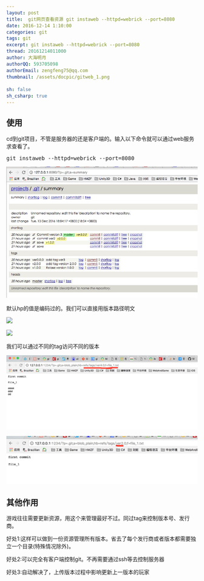 ```yaml
---
layout: post
title:  git网页查看资源 git instaweb --httpd=webrick --port=8080
date: 2016-12-14 1:10:00
categories: git
tags: git
excerpt: git instaweb --httpd=webrick --port=8080
thread: 20161214011000
author: 大海明月
authorQQ: 593705098
authorEmail: zengfeng75@qq.com
thumbnail: /assets/docpic/gitweb_1.png

sh: false
sh_csharp: true
---
```


<h2 class="nav1">使用</h2>
<p>cd到git项目，不管是服务器的还是客户端的。输入以下命令就可以通过web服务求查看了。</p>
<pre>
git instaweb --httpd=webrick --port=8080
</pre>
<p></p>
<p><img src="/assets/docpic/gitweb_1.png"/></p>
<p></p>

<p>默认hp的值是编码过的。我们可以直接用版本路径明文</p>
<p><img src="/assets/docpic/gitweb_4.jpg"/></p>
<p><img src="/assets/docpic/gitweb_5.jpg"/></p>
<p></p>


<p>我们可以通过不同的tag访问不同的版本</p>
<p><img src="/assets/docpic/gitweb_2.jpg"/></p>
<p><img src="/assets/docpic/gitweb_3.jpg"/></p>
<p></p>




<h2 class="nav1">其他作用</h2>
<p>游戏往往需要更新资源，用这个来管理最好不过。同过tag来控制版本号、发行商。</p>
<p>好处1:这样可以做到一份资源管理所有版本。省去了每个发行商或者版本都需要独立一个目录(特殊情况除外)。</p>
<p>好处2:可以完全有客户端控制git。不再需要通过ssh等去控制服务器</p>
<p>好处3:自动解决了，上传版本过程中影响更新上一版本的玩家</p>
<p></p>
<p></p>
